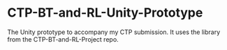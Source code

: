 # CTP-BT-and-RL-Unity-Prototype
The Unity prototype to accompany my CTP submission. It uses the library from the CTP-BT-and-RL-Project repo.

